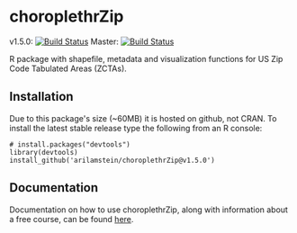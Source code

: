 # choroplethrZip

v1.5.0: [![Build Status](https://travis-ci.org/arilamstein/choroplethrZip.svg?branch=v1.4.0)](https://travis-ci.org/arilamstein/choroplethrZip/branches)
Master: [![Build Status](https://travis-ci.org/arilamstein/choroplethrZip.svg)](https://travis-ci.org/arilamstein/choroplethrZip)

R package with shapefile, metadata and visualization functions for US Zip Code Tabulated Areas (ZCTAs).

## Installation

Due to this package's size (~60MB) it is hosted on github, not CRAN. To install the latest stable release type the following from an R console:

```
# install.packages("devtools")
library(devtools)
install_github('arilamstein/choroplethrZip@v1.5.0')
```

## Documentation

Documentation on how to use choroplethrZip, along with information about a free course, can be found [here](arilamstein.com/open-source).
